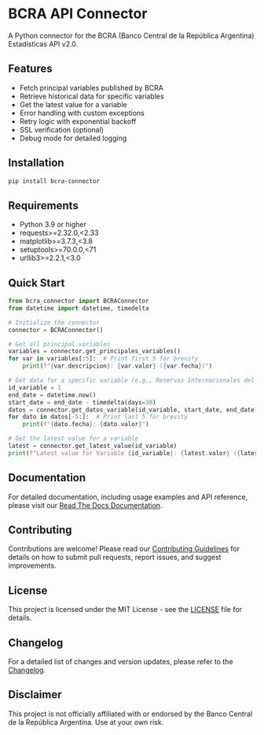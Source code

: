 # BCRA API Connector

A Python connector for the BCRA (Banco Central de la República Argentina) Estadísticas API v2.0.

## Features

- Fetch principal variables published by BCRA
- Retrieve historical data for specific variables
- Get the latest value for a variable
- Error handling with custom exceptions
- Retry logic with exponential backoff
- SSL verification (optional)
- Debug mode for detailed logging

## Installation

```bash
pip install bcra-connector
```

## Requirements

- Python 3.9 or higher
- requests>=2.32.0,<2.33
- matplotlib>=3.7.3,<3.8
- setuptools>=70.0.0,<71
- urllib3>=2.2.1,<3.0

## Quick Start

```python
from bcra_connector import BCRAConnector
from datetime import datetime, timedelta

# Initialize the connector
connector = BCRAConnector()

# Get all principal variables
variables = connector.get_principales_variables()
for var in variables[:5]:  # Print first 5 for brevity
    print(f"{var.descripcion}: {var.valor} ({var.fecha})")

# Get data for a specific variable (e.g., Reservas Internacionales del BCRA)
id_variable = 1
end_date = datetime.now()
start_date = end_date - timedelta(days=30)
datos = connector.get_datos_variable(id_variable, start_date, end_date)
for dato in datos[-5:]:  # Print last 5 for brevity
    print(f"{dato.fecha}: {dato.valor}")

# Get the latest value for a variable
latest = connector.get_latest_value(id_variable)
print(f"Latest value for Variable {id_variable}: {latest.valor} ({latest.fecha})")
```

## Documentation

For detailed documentation, including usage examples and API reference, please visit our [Read The Docs Documentation](https://bcra-connector.readthedocs.io/).

## Contributing

Contributions are welcome! Please read our [Contributing Guidelines](CONTRIBUTING.md) for details on how to submit pull requests, report issues, and suggest improvements.

## License

This project is licensed under the MIT License - see the [LICENSE](LICENSE) file for details.

## Changelog

For a detailed list of changes and version updates, please refer to the [Changelog](https://bcra-connector.readthedocs.io/en/latest/changelog.html).

## Disclaimer

This project is not officially affiliated with or endorsed by the Banco Central de la República Argentina. Use at your own risk.

